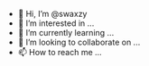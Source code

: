 - 👋 Hi, I’m @swaxzy
- 👀 I’m interested in ...
- 🌱 I’m currently learning ...
- 💞️ I’m looking to collaborate on ...
- 📫 How to reach me ...

<!---
swaxzy/swaxzy is a ✨ special ✨ repository because its `README.md` (this file) appears on your GitHub profile.
You can click the Preview link to take a look at your changes.
--->
